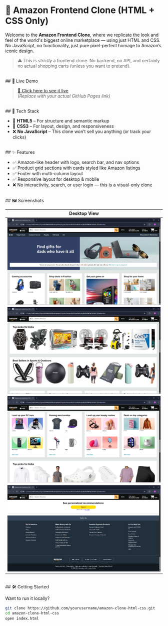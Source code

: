# 🛒 Amazon Frontend Clone (HTML + CSS Only)

Welcome to the **Amazon Frontend Clone**, where we replicate the look and feel of the world's biggest online marketplace — using just HTML and CSS. No JavaScript, no functionality, just pure pixel-perfect homage to Amazon’s iconic design.

> ⚠️ This is *strictly* a frontend clone. No backend, no API, and certainly no actual shopping carts (unless you want to pretend).

<br>
## 🚀 Live Demo

> [🔗 Click here to see it live](https://yourusername.github.io/amazon-clone-html-css)  
*(Replace with your actual GitHub Pages link)*

<br>
## 🧰 Tech Stack

- 🔹 **HTML5** – For structure and semantic markup
- 🔸 **CSS3** – For layout, design, and responsiveness
- ❌ **No JavaScript** – This clone won’t sell you anything (or track your clicks)

<br>
## ✨ Features

- ✅ Amazon-like header with logo, search bar, and nav options  
- ✅ Product grid sections with cards styled like Amazon listings  
- ✅ Footer with multi-column layout  
- ✅ Responsive layout for desktop & mobile  
- ❌ No interactivity, search, or user login — this is a visual-only clone

<br>
## 🖼️ Screenshots

| Desktop View |
|--------------|
| ![Desktop Screenshot](screenshot/Screenshot%201.png) |
| ![Desktop Screenshot](screenshot/Screenshot%202.png) |
| ![Desktop Screenshot](screenshot/Screenshot%203.png) |
| ![Desktop Screenshot](screenshot/Screenshot%204.png) |

<br>
## 🛠️ Getting Started

Want to run it locally?

```bash
git clone https://github.com/yourusername/amazon-clone-html-css.git
cd amazon-clone-html-css
open index.html


